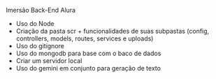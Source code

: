 Imersão Back-End Alura
- Uso do Node
- Criação da pasta scr + funcionalidades de suas subpastas (config, controllers, models, routes, services e uploads)
- Uso do gitignore
- Uso do mongodb para base com o baco de dados
- Criar um servidor local
- Uso do gemini em conjunto para geração de texto
